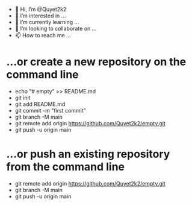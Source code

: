 - 👋 Hi, I’m @Quyet2k2
- 👀 I’m interested in ...
- 🌱 I’m currently learning ...
- 💞️ I’m looking to collaborate on ...
- 📫 How to reach me ...

# …or create a new repository on the command line
- echo "# empty" >> README.md
- git init
- git add README.md
- git commit -m "first commit"
- git branch -M main
- git remote add origin https://github.com/Quyet2k2/empty.git
- git push -u origin main

# …or push an existing repository from the command line
- git remote add origin https://github.com/Quyet2k2/empty.git
- git branch -M main
- git push -u origin main

<!---
Quyet2k2/Quyet2k2 is a ✨ special ✨ repository because its `README.md` (this file) appears on your GitHub profile.
You can click the Preview link to take a look at your changes.
--->
